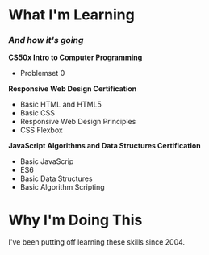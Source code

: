 <h1>What I'm Learning</h1>
<h3><i>And how it's going</i></h3>

<b>CS50x Intro to Computer Programming</b>
<ul>
  <li>Problemset 0</li>
</ul>

<b>Responsive Web Design Certification</b>
<ul>
  <li>Basic HTML and HTML5</li>
  <li>Basic CSS</li>
  <li>Responsive Web Design Principles</li>
  <li>CSS Flexbox</li>
</ul>

<b>JavaScript Algorithms and Data Structures Certification</b>
<ul>
  <li>Basic JavaScrip</li>
  <li>ES6</li>
  <li>Basic Data Structures</li>
  <li>Basic Algorithm Scripting</li>
</ul>

<h1>Why I'm Doing This</h1>
I've been putting off learning these skills since 2004. 
